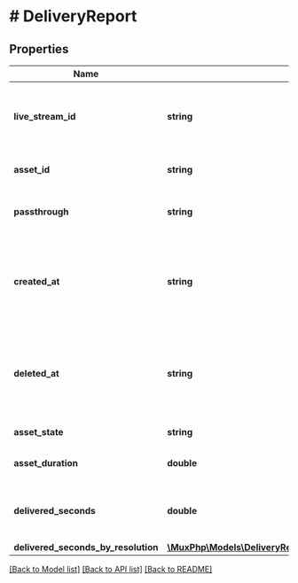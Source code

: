 # # DeliveryReport

## Properties

Name | Type | Description | Notes
------------ | ------------- | ------------- | -------------
**live_stream_id** | **string** | Unique identifier for the live stream that created the asset. | [optional]
**asset_id** | **string** | Unique identifier for the asset. | [optional]
**passthrough** | **string** | The &#x60;passthrough&#x60; value for the asset. | [optional]
**created_at** | **string** | Time at which the asset was created. Measured in seconds since the Unix epoch. | [optional]
**deleted_at** | **string** | If exists, time at which the asset was deleted. Measured in seconds since the Unix epoch. | [optional]
**asset_state** | **string** | The state of the asset. | [optional]
**asset_duration** | **double** | The duration of the asset in seconds. | [optional]
**delivered_seconds** | **double** | Total number of delivered seconds during this time window. | [optional]
**delivered_seconds_by_resolution** | [**\MuxPhp\Models\DeliveryReportDeliveredSecondsByResolution**](DeliveryReportDeliveredSecondsByResolution.md) |  | [optional]

[[Back to Model list]](../../README.md#models) [[Back to API list]](../../README.md#endpoints) [[Back to README]](../../README.md)
